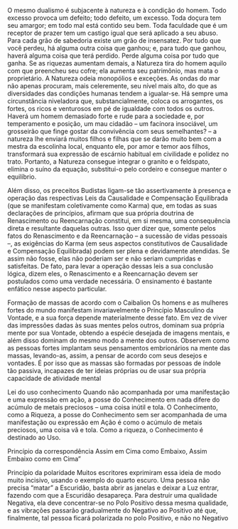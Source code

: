 O mesmo dualismo é subjacente à natureza e à condição do homem. Todo excesso provoca um defeito; todo defeito, um excesso. Toda doçura tem seu amargor; em todo mal está contido seu bem. Toda faculdade que é um receptor de prazer tem um castigo igual que será aplicado a seu abuso. Para cada grão de sabedoria existe um grão de insensatez. Por tudo que você perdeu, há alguma outra coisa que ganhou; e, para tudo que ganhou, haverá alguma coisa que terá perdido. Perde alguma coisa por tudo que ganha. Se as riquezas aumentam demais, a Natureza tira do homem aquilo com que preencheu seu cofre; ela aumenta seu patrimônio, mas mata o proprietário. A Natureza odeia monopólios e exceções. As ondas do mar não apenas procuram, mais celeremente, seu nível mais alto, do que as diversidades das condições humanas tendem a igualar-se. Há sempre uma circunstância niveladora que, substancialmente, coloca os arrogantes, os fortes, os ricos e venturosos em pé de igualdade com todos os outros. Haverá um homem demasiado forte e rude para a sociedade e, por temperamento e posição, um mau cidadão – um facínora insociável, um grosseirão que finge gostar da convivência com seus semelhantes? – a natureza lhe enviará muitos filhos e filhas que se darão muito bem com a mestra da escolinha local, enquanto ele, por amor e temor aos filhos, transformará sua expressão de escárnio habitual em civilidade e polidez no trato. Portanto, a Natureza consegue integrar o granito e o feldspato, elimina o suíno da equação, substitui-o pelo cordeiro e consegue manter o equilíbrio.

Além disso, os preceitos Budistas ligam-se tão assertivamente à presença e operação das respectivas Leis da Causalidade e Compensação Equilibrada (que se manifestam coletivamente como Karma) que, em todas as suas declarações de princípios, afirmam que sua própria doutrina de Renascimento ou Reencarnação constitui, em si mesma, uma consequência direta e resultante daquelas outras. Isso quer dizer que, somente pelos fatos do Renascimento e da Reencarnação – a sucessão de vidas pessoais –, as exigências do Karma (em seus aspectos constitutivos de Causalidade e Compensação Equilibrada) podem ser plena e devidamente atendidas. Se assim não fosse, elas não poderiam ser e não seriam cumpridas e satisfeitas. De fato, para levar a operação dessas leis a sua conclusão lógica, dizem eles, o Renascimento e a Reencarnação devem ser postulados como uma verdade necessária. O ensinamento é bastante enfático nesse aspecto particular.

Formação de massas de acordo com o Caibalion
Os homens e as mulheres fortes do mundo manifestam invariavelmente o Princípio Masculino da Vontade, e a sua força depende materialmente desse fato. Em vez de viver das impressões dadas às suas mentes pelos outros, dominam sua própria mente por sua Vontade, obtendo a espécie desejada de imagens mentais, e além disso dominam do mesmo modo a mente dos outros. Observem como as pessoas fortes implantam seus pensamentos embrionários na mente das massas, levando-as, assim, a pensar de acordo com seus desejos e vontades. É por isso que as massas são formadas por pessoas de índole tão passiva, incapazes de ter ideias próprias ou de usar sua própria capacidade de atividade mental

Lei do uso conhecimento
Quando não acompanhada por uma manifestação e uma expressão em ação, a posse do Conhecimento em nada difere do acúmulo de metais preciosos – uma coisa inútil e tola. O Conhecimento, como a Riqueza, a posse do Conhecimento sem ser acompanhada de uma manifestação ou expressão em Ação é como o acúmulo de metais preciosos, uma coisa vã e tola. Como a riqueza, o Conhecimento é destinado ao Uso.

Princípio da correspondência
Assim em Cima como Embaixo, Assim Embaixo como em Cima”

Princípio da polaridade
Muitos escritores exprimiram essa ideia de modo muito incisivo, usando o exemplo do quarto escuro. Uma pessoa não precisa “matar” a Escuridão, basta abrir as janelas e deixar a Luz entrar, fazendo com que a Escuridão desapareça. Para destruir uma qualidade Negativa, ela deve concentrar-se no Polo Positivo dessa mesma qualidade, e as vibrações passarão gradualmente do Negativo ao Positivo até que, finalmente, tal pessoa ficará polarizada no polo Positivo, e não no Negativo